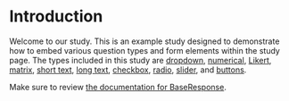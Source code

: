 # Introduction

Welcome to our study. This is an example study designed to demonstrate how to embed various question types and form elements within the study page. The types included in this study are [dropdown](https://revisit.dev/docs/typedoc/interfaces/DropdownResponse/), [numerical](https://revisit.dev/docs/typedoc/interfaces/NumericalResponse/), [Likert](https://revisit.dev/docs/typedoc/interfaces/LikertResponse/), [matrix](https://revisit.dev/docs/typedoc/interfaces/MatrixResponse/), [short text](https://revisit.dev/docs/typedoc/interfaces/ShortTextResponse/), [long text](https://revisit.dev/docs/typedoc/interfaces/LongTextResponse/), [checkbox](https://revisit.dev/docs/typedoc/interfaces/CheckboxResponse/), [radio](https://revisit.dev/docs/typedoc/interfaces/RadioResponse/), [slider](https://revisit.dev/docs/typedoc/interfaces/SliderResponse/), and [buttons](https://revisit.dev/docs/typedoc/interfaces/ButtonsResponse/).

Make sure to review [the documentation for BaseResponse](https://revisit.dev/docs/typedoc/interfaces/BaseResponse/).
